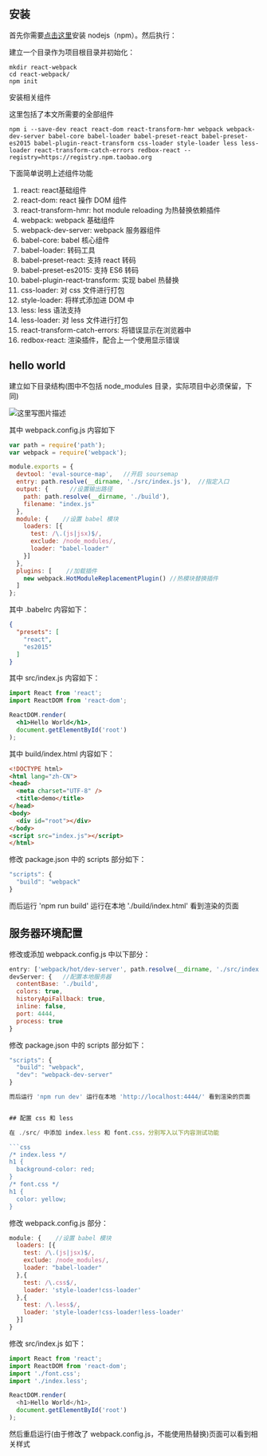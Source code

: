 ## 安装

首先你需要[点击这里](http://nodejs.cn/download/)安装 nodejs（npm）。然后执行：

建立一个目录作为项目根目录并初始化：
```shell
mkdir react-webpack
cd react-webpack/
npm init
```

安装相关组件

这里包括了本文所需要的全部组件
```shell
npm i --save-dev react react-dom react-transform-hmr webpack webpack-dev-server babel-core babel-loader babel-preset-react babel-preset-es2015 babel-plugin-react-transform css-loader style-loader less less-loader react-transform-catch-errors redbox-react --registry=https://registry.npm.taobao.org
```

下面简单说明上述组件功能

1. react: react基础组件
2. react-dom: react 操作 DOM 组件
3. react-transform-hmr: hot module reloading 为热替换依赖插件
4. webpack: webpack 基础组件
5. webpack-dev-server: webpack 服务器组件
6. babel-core: babel 核心组件
7. babel-loader: 转码工具
8. babel-preset-react: 支持 react 转码
9. babel-preset-es2015: 支持 ES6 转码
10. babel-plugin-react-transform: 实现 babel 热替换
11. css-loader: 对 css 文件进行打包
12. style-loader: 将样式添加进 DOM 中
13. less: less 语法支持
14. less-loader: 对 less 文件进行打包
15. react-transform-catch-errors: 将错误显示在浏览器中
16. redbox-react: 渲染插件，配合上一个使用显示错误

## hello world

建立如下目录结构(图中不包括 node_modules 目录，实际项目中必须保留，下同)

![这里写图片描述](http://img.blog.csdn.net/20171112100629140?watermark/2/text/aHR0cDovL2Jsb2cuY3Nkbi5uZXQvRmFyZW1heA==/font/5a6L5L2T/fontsize/400/fill/I0JBQkFCMA==/dissolve/70/gravity/SouthEast)

其中 webpack.config.js 内容如下
```js
var path = require('path');
var webpack = require('webpack');

module.exports = {
  devtool: 'eval-source-map',   //开启 soursemap
  entry: path.resolve(__dirname, './src/index.js'),  //指定入口
  output: {      //设置输出路径
    path: path.resolve(__dirname, './build'),
    filename: "index.js"
  },
  module: {    //设置 babel 模块
    loaders: [{
      test: /\.(js|jsx)$/,
      exclude: /node_modules/,
      loader: "babel-loader"
    }]
  },
  plugins: [    //加载插件
    new webpack.HotModuleReplacementPlugin() //热模块替换插件
  ]
};
```

其中 .babelrc 内容如下：
```json
{
  "presets": [
    "react",
    "es2015"
  ]
}
```

其中 src/index.js 内容如下：
```jsx
import React from 'react';
import ReactDOM from 'react-dom';

ReactDOM.render(
  <h1>Hello World</h1>,
  document.getElementById('root')
);
```

其中 build/index.html 内容如下：
```html
<!DOCTYPE html>
<html lang="zh-CN">
<head>
  <meta charset="UTF-8" />
  <title>demo</title>
</head>
<body>
  <div id="root"></div>
</body>
<script src="index.js"></script>
</html>
```

修改 package.json 中的 scripts 部分如下：
```js
"scripts": {
  "build": "webpack"
}
```

而后运行 'npm run build' 运行在本地 './build/index.html' 看到渲染的页面

## 服务器环境配置

修改或添加 webpack.config.js 中以下部分：
```js
entry: ['webpack/hot/dev-server', path.resolve(__dirname, './src/index.js')],  //指定入口
devServer: {   //配置本地服务器
  contentBase: './build',
  colors: true,
  historyApiFallback: true,
  inline: false,
  port: 4444,
  process: true
}
```

修改 package.json 中的 scripts 部分如下：
```js
"scripts": {
  "build": "webpack",
  "dev": "webpack-dev-server"
}

而后运行 'npm run dev' 运行在本地 'http://localhost:4444/' 看到渲染的页面


## 配置 css 和 less

在 ./src/ 中添加 index.less 和 font.css，分别写入以下内容测试功能

```css
/* index.less */
h1 {
  background-color: red;
}
/* font.css */
h1 {
  color: yellow;
}
```

修改 webpack.config.js 部分：

```js
module: {    //设置 babel 模块
  loaders: [{
    test: /\.(js|jsx)$/,
    exclude: /node_modules/,
    loader: "babel-loader"
  },{
    test: /\.css$/,
    loader: 'style-loader!css-loader'
  },{
    test: /\.less$/,
    loader: 'style-loader!css-loader!less-loader'
  }]
}
```

修改 src/index.js 如下：
```js
import React from 'react';
import ReactDOM from 'react-dom';
import './font.css';
import './index.less';

ReactDOM.render(
  <h1>Hello World</h1>,
  document.getElementById('root')
);
```

然后重启运行(由于修改了 webpack.config.js，不能使用热替换)页面可以看到相关样式
